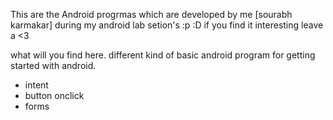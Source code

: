 This are the Android progrmas which are developed by me [sourabh karmakar] during my android lab setion's :p :D if you find it interesting leave a <3 

what will you find here.
different kind of basic android program for getting started with android.

- intent
- button onclick
- forms